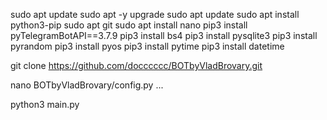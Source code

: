 sudo apt update
sudo apt -y upgrade
sudo apt update
sudo apt install python3-pip
sudo apt git
sudo apt install nano
pip3 install pyTelegramBotAPI==3.7.9
pip3 install bs4
pip3 install pysqlite3
pip3 install pyrandom 
pip3 install pyos
pip3 install pytime
pip3 install datetime

git clone https://github.com/docccccc/BOTbyVladBrovary.git

nano BOTbyVladBrovary/config.py
...

python3 main.py
